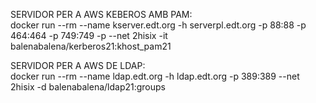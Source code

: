 SERVIDOR PER A AWS KEBEROS AMB PAM:  
docker run --rm --name kserver.edt.org -h serverpl.edt.org -p 88:88 -p 464:464 -p 749:749 -p --net 2hisix -it balenabalena/kerberos21:khost_pam21

SERVIDOR PER A AWS DE LDAP:  
docker run --rm --name ldap.edt.org -h ldap.edt.org -p 389:389 --net 2hisix -d balenabalena/ldap21:groups
